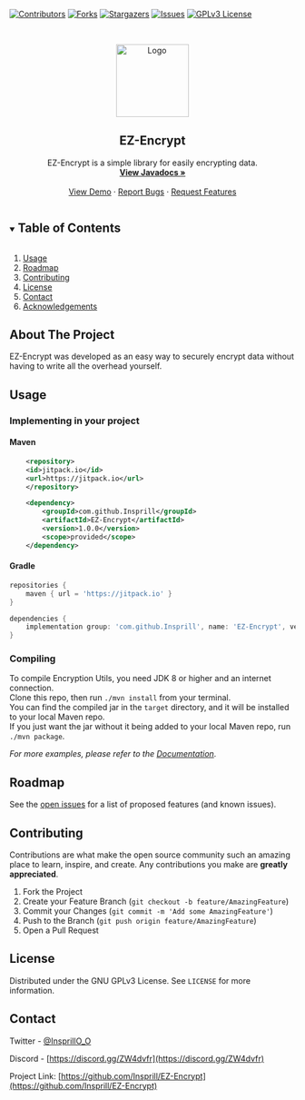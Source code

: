 [![Contributors][contributors-shield]][contributors-url]
[![Forks][forks-shield]][forks-url]
[![Stargazers][stars-shield]][stars-url]
[![Issues][issues-shield]][issues-url]
[![GPLv3 License][license-shield]][license-url]



<!-- PROJECT LOGO -->
<br />
<p align="center">
  <a href="https://github.com/Insprill/EZ-Encrypt">
    <img src="https://imgur.com/BvJ2zvM.png" alt="Logo" width="128" height="128">
  </a>
<h2 align="center">EZ-Encrypt</h2>

  <p align="center">
    EZ-Encrypt is a simple library for easily encrypting data.
    <br />
    <a href="https://insprill.net/javadocs/ezencrypt"><strong>View Javadocs »</strong></a>
    <br />
    <br />
    <a href="https://github.com/Insprill/EZ-Encrypt">View Demo</a>
    ·
    <a href="https://github.com/Insprill/EZ-Encrypt/issues">Report Bugs</a>
    ·
    <a href="https://github.com/Insprill/EZ-Encrypt/issues">Request Features</a>
  </p>
</p>



<!-- TABLE OF CONTENTS -->
<details open="open">
  <summary><h2 style="display: inline-block">Table of Contents</h2></summary>
  <ol>
    <li><a href="#usage">Usage</a></li>
    <li><a href="#roadmap">Roadmap</a></li>
    <li><a href="#contributing">Contributing</a></li>
    <li><a href="#license">License</a></li>
    <li><a href="#contact">Contact</a></li>
    <li><a href="#acknowledgements">Acknowledgements</a></li>
  </ol>
</details>



<!-- ABOUT THE PROJECT -->
## About The Project

EZ-Encrypt was developed as an easy way to securely encrypt data without having to write all the overhead yourself.


<!-- USAGE EXAMPLES -->
## Usage

### Implementing in your project
#### Maven
```xml
    <repository>
	<id>jitpack.io</id>
	<url>https://jitpack.io</url>
    </repository>
```
```xml
    <dependency>
        <groupId>com.github.Insprill</groupId>
        <artifactId>EZ-Encrypt</artifactId>
        <version>1.0.0</version>
        <scope>provided</scope>
    </dependency>
```
#### Gradle
```groovy
repositories {
    maven { url = 'https://jitpack.io' }
}
```
```groovy
dependencies {
    implementation group: 'com.github.Insprill', name: 'EZ-Encrypt', version: '1.0.0'
}
```

### Compiling

To compile Encryption Utils, you need JDK 8 or higher and an internet connection.  
Clone this repo, then run `./mvn install` from your terminal.  
You can find the compiled jar in the `target` directory, and it will be installed to your local Maven repo.  
If you just want the jar without it being added to your local Maven repo, run `./mvn package`.

_For more examples, please refer to the [Documentation](https://github.com/Insprill/EZ-Encrypt/wiki)_.



<!-- ROADMAP -->
## Roadmap

See the [open issues](https://github.com/Insprill/EZ-Encrypt/issues) for a list of proposed features (and known issues).



<!-- CONTRIBUTING -->
## Contributing

Contributions are what make the open source community such an amazing place to learn, inspire, and create. Any contributions you make are **greatly appreciated**.

1. Fork the Project
2. Create your Feature Branch (`git checkout -b feature/AmazingFeature`)
3. Commit your Changes (`git commit -m 'Add some AmazingFeature'`)
4. Push to the Branch (`git push origin feature/AmazingFeature`)
5. Open a Pull Request



<!-- LICENSE -->
## License

Distributed under the GNU GPLv3 License. See `LICENSE` for more information.



<!-- CONTACT -->
## Contact

Twitter - [@InsprillO_O](https://twitter.com/InsprillO_O)

Discord - [https://discord.gg/ZW4dvfr](https://discord.gg/ZW4dvfr)

Project Link: [https://github.com/Insprill/EZ-Encrypt](https://github.com/Insprill/EZ-Encrypt)





<!-- MARKDOWN LINKS & IMAGES -->
<!-- https://www.markdownguide.org/basic-syntax/#reference-style-links -->
[contributors-shield]: https://img.shields.io/github/contributors/Insprill/EZ-Encrypt.svg?style=for-the-badge
[contributors-url]: https://github.com/Insprill/EZ-Encrypt/graphs/contributors
[forks-shield]: https://img.shields.io/github/forks/Insprill/EZ-Encrypt.svg?style=for-the-badge
[forks-url]: https://github.com/Insprill/EZ-Encrypt/network/members
[stars-shield]: https://img.shields.io/github/stars/Insprill/EZ-Encrypt.svg?style=for-the-badge
[stars-url]: https://github.com/Insprill/EZ-Encrypt/stargazers
[issues-shield]: https://img.shields.io/github/issues/Insprill/EZ-Encrypt.svg?style=for-the-badge
[issues-url]: https://github.com/Insprill/EZ-Encrypt/issues
[license-shield]: https://img.shields.io/github/license/Insprill/EZ-Encrypt.svg?style=for-the-badge
[license-url]: https://github.com/Insprill/EZ-Encrypt/blob/master/LICENSE.txt
